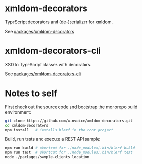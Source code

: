 # xmldom-decorators

TypeScript decorators and (de-)serializer for xmldom.

See [packages/xmldom-decorators](packages/xmldom-decorators)

# xmldom-decorators-cli

XSD to TypeScript classes with decorators.

See [packages/xmldom-decorators-cli](packages/xmldom-decorators-cli)

# Notes to self

First check out the source code and bootstrap the monorepo build environment:

```bash
git clone https://github.com/xinvoice/xmldom-decorators.git
cd xmldom-decorators
npm install   # installs blerf in the root project
```

Build, run tests and execute a REST API sample:

```bash
npm run build # shortcut for ./node_modules/.bin/blerf build
npm run test  # shortcut for ./node_modules/.bin/blerf test
node ./packages/sample-clients location
```